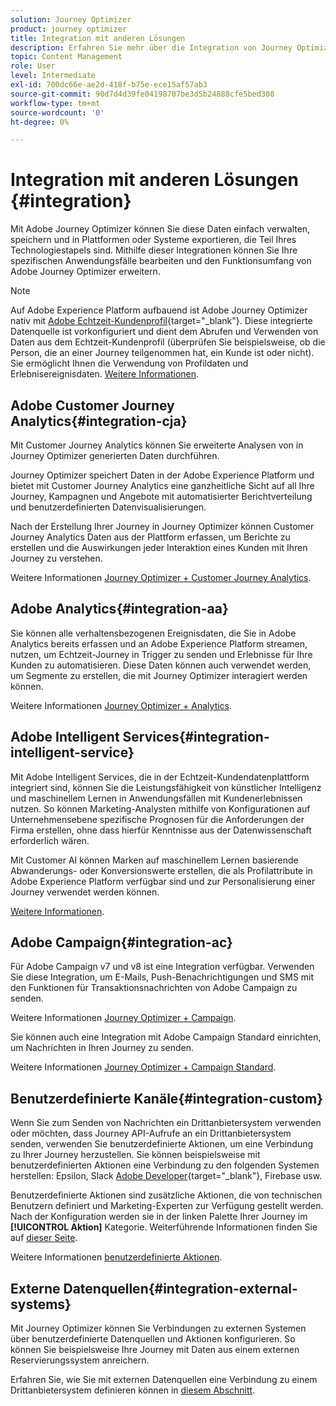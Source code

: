 ```yaml
---
solution: Journey Optimizer
product: journey optimizer
title: Integration mit anderen Lösungen
description: Erfahren Sie mehr über die Integration von Journey Optimizer in andere Lösungen.
topic: Content Management
role: User
level: Intermediate
exl-id: 700dc66e-ae2d-418f-b75e-ece15af57ab3
source-git-commit: 90d7d4d39fe04198707be3d5b24888cfe5bed308
workflow-type: tm+mt
source-wordcount: '0'
ht-degree: 0%

---
```


# Integration mit anderen Lösungen {#integration}

Mit Adobe Journey Optimizer können Sie diese Daten einfach verwalten, speichern und in Plattformen oder Systeme exportieren, die Teil Ihres Technologiestapels sind. Mithilfe dieser Integrationen können Sie Ihre spezifischen Anwendungsfälle bearbeiten und den Funktionsumfang von Adobe Journey Optimizer erweitern.

>[!NOTE]
>
> Auf Adobe Experience Platform aufbauend ist Adobe Journey Optimizer nativ mit [Adobe Echtzeit-Kundenprofil](https://experienceleague.adobe.com/docs/experience-platform/profile/home.html?lang=de){target=&quot;_blank&quot;}. Diese integrierte Datenquelle ist vorkonfiguriert und dient dem Abrufen und Verwenden von Daten aus dem Echtzeit-Kundenprofil (überprüfen Sie beispielsweise, ob die Person, die an einer Journey teilgenommen hat, ein Kunde ist oder nicht). Sie ermöglicht Ihnen die Verwendung von Profildaten und Erlebnisereignisdaten. [Weitere Informationen](../datasource/adobe-experience-platform-data-source.md).

## Adobe Customer Journey Analytics{#integration-cja}

Mit Customer Journey Analytics können Sie erweiterte Analysen von in Journey Optimizer generierten Daten durchführen.

Journey Optimizer speichert Daten in der Adobe Experience Platform und bietet mit Customer Journey Analytics eine ganzheitliche Sicht auf all Ihre Journey, Kampagnen und Angebote mit automatisierter Berichtverteilung und benutzerdefinierten Datenvisualisierungen.

Nach der Erstellung Ihrer Journey in Journey Optimizer können Customer Journey Analytics Daten aus der Plattform erfassen, um Berichte zu erstellen und die Auswirkungen jeder Interaktion eines Kunden mit Ihren Journey zu verstehen.

Weitere Informationen [Journey Optimizer + Customer Journey Analytics](../reports/cja-ajo.md).

## Adobe Analytics{#integration-aa}

Sie können alle verhaltensbezogenen Ereignisdaten, die Sie in Adobe Analytics bereits erfassen und an Adobe Experience Platform streamen, nutzen, um Echtzeit-Journey in Trigger zu senden und Erlebnisse für Ihre Kunden zu automatisieren. Diese Daten können auch verwendet werden, um Segmente zu erstellen, die mit Journey Optimizer interagiert werden können.

Weitere Informationen [Journey Optimizer + Analytics](../event/about-analytics.md).

## Adobe Intelligent Services{#integration-intelligent-service}

Mit Adobe Intelligent Services, die in der Echtzeit-Kundendatenplattform integriert sind, können Sie die Leistungsfähigkeit von künstlicher Intelligenz und maschinellem Lernen in Anwendungsfällen mit Kundenerlebnissen nutzen. So können Marketing-Analysten mithilfe von Konfigurationen auf Unternehmensebene spezifische Prognosen für die Anforderungen der Firma erstellen, ohne dass hierfür Kenntnisse aus der Datenwissenschaft erforderlich wären.

Mit Customer AI können Marken auf maschinellem Lernen basierende Abwanderungs- oder Konversionswerte erstellen, die als Profilattribute in Adobe Experience Platform verfügbar sind und zur Personalisierung einer Journey verwendet werden können.

[Weitere Informationen](../building-journeys/ai-services-overview.md).


## Adobe Campaign{#integration-ac}

Für Adobe Campaign v7 und v8 ist eine Integration verfügbar. Verwenden Sie diese Integration, um E-Mails, Push-Benachrichtigungen und SMS mit den Funktionen für Transaktionsnachrichten von Adobe Campaign zu senden.

Weitere Informationen [Journey Optimizer + Campaign](../building-journeys/ajo-ac.md).

Sie können auch eine Integration mit Adobe Campaign Standard einrichten, um Nachrichten in Ihren Journey zu senden.

Weitere Informationen [Journey Optimizer + Campaign Standard](../building-journeys/ajo-ac.md).

## Benutzerdefinierte Kanäle{#integration-custom}

Wenn Sie zum Senden von Nachrichten ein Drittanbietersystem verwenden oder möchten, dass Journey API-Aufrufe an ein Drittanbietersystem senden, verwenden Sie benutzerdefinierte Aktionen, um eine Verbindung zu Ihrer Journey herzustellen. Sie können beispielsweise mit benutzerdefinierten Aktionen eine Verbindung zu den folgenden Systemen herstellen: Epsilon, Slack [Adobe Developer](https://developer.adobe.com/){target=&quot;_blank&quot;}, Firebase usw.

Benutzerdefinierte Aktionen sind zusätzliche Aktionen, die von technischen Benutzern definiert und Marketing-Experten zur Verfügung gestellt werden. Nach der Konfiguration werden sie in der linken Palette Ihrer Journey im **[!UICONTROL Aktion]** Kategorie. Weiterführende Informationen finden Sie auf [dieser Seite](../building-journeys/about-journey-activities.md#action-activities).

Weitere Informationen [benutzerdefinierte Aktionen](../action/about-custom-action-configuration.md).

## Externe Datenquellen{#integration-external-systems}

Mit Journey Optimizer können Sie Verbindungen zu externen Systemen über benutzerdefinierte Datenquellen und Aktionen konfigurieren. So können Sie beispielsweise Ihre Journey mit Daten aus einem externen Reservierungssystem anreichern.

Erfahren Sie, wie Sie mit externen Datenquellen eine Verbindung zu einem Drittanbietersystem definieren können in [diesem Abschnitt](../datasource/external-data-sources.md).
